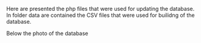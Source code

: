 Here are presented the php files that were used for updating the database. In folder data are contained the CSV files that were used for builidng of the database. 
  
Below the photo of the database
